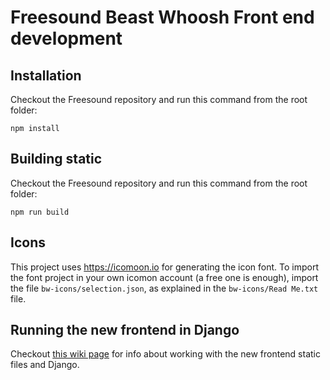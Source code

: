 # Freesound Beast Whoosh Front end development

## Installation

Checkout the Freesound repository and run this command from the root folder:

```
npm install
```

## Building static

Checkout the Freesound repository and run this command from the root folder:

```
npm run build
```


## Icons

This project uses https://icomoon.io for generating the icon font.
To import the font project in your own icomon account (a free one is enough), import the file `bw-icons/selection.json`, as explained in the `bw-icons/Read Me.txt` file.


## Running the new frontend in Django

Checkout [this wiki page](https://github.com/MTG/freesound/wiki/Working-with-static-files-%28Beast-Whoosh-front-end%29) for info about working with the new frontend static files and Django.

